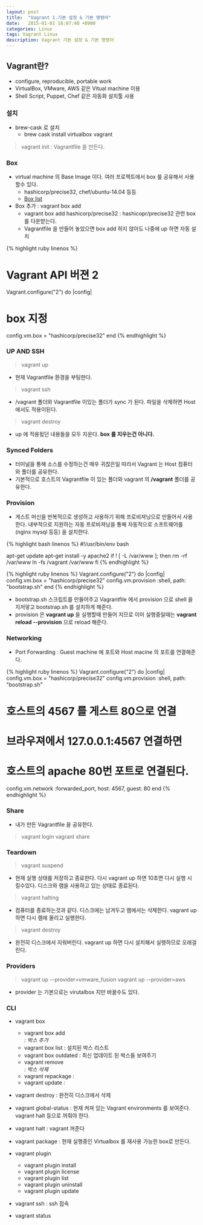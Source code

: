```yaml
---
layout: post
title:  "Vagrant 1.기본 설정 & 기본 명령어"
date:   2015-01-01 18:07:40 +0900
categories: Linux
tags: Vagrant Linux
description: Vagrant 기본 설정 & 기본 명령어
---
```


## Vagrant란?
- configure, reproducible, portable work
- VirtualBox, VMware, AWS 같은 Vitual machine 이용
- Shell Script, Puppet, Chef 같은 자동화 설치툴 사용

### 설치
- brew-cask 로 설치
  - brew cask install virtualbox vagrant

> vagrant init : Vagrantfile 을 만든다.

### Box
- virtual machine 의 Base Image 이다. 여러 프로젝트에서 box 를 공유해서 사용할수 있다.
  - hashicorp/precise32, chef/ubuntu-14.04 등등
  - [Box list](https://atlas.hashicorp.com/boxes/search)
- Box 추가 : vagrant box add
  - vagrant box add hashicorp/precise32 : hashicopr/precise32 관련 box 를 다운받는다.
  - Vagrantfile 을 만들어 놓았으면 box add 하지 않아도 나중에 up 하면 자동 설치

{% highlight ruby linenos %}
# Vagrant API 버젼 2
Vagrant.configure("2") do |config|
  # box 지정
  config.vm.box = "hashicorp/precise32"
end
{% endhighlight %}

### UP AND SSH

> vagrant up

- 현재 Vagrantfile 환경을 부팅한다.

> vagrant ssh

- /vagrant 폴더와 Vagrantfile 이있는 폴더가 sync 가 된다. 파일을 삭제하면 Host 에서도 적용이된다.

> vagrant destroy

- up 에 적용됬던 내용들을 모두 지운다. **box 를 지우는건 아니다.**

### Synced Folders
- 터미널을 통해 소스를 수정하는건 매우 귀찮은일 따라서 Vagrant 는 Host 컴퓨터와 폴더를 공유한다.
- 기본적으로 호스트의 Vagrantfile 이 있는 폴더와
vagrant 의 **/vagrant** 폴더를 공유한다.

### Provision
- 게스트 머신을 반복적으로 생성하고 사용하기 위해 프로비져닝으로 만들어서 사용한다. 내부적으로 지원하는 자동 프로비져닝을 통해 자동적으로 소프트웨어를(nginx mysql 등등) 을 설치한다.

{% highlight bash linenos %}
#!/usr/bin/env bash

apt-get update
apt-get install -y apache2
if ! [ -L /var/www ]; then
  rm -rf /var/www
  ln -fs /vagrant /var/www
fi
{% endhighlight %}

{% highlight ruby linenos %}
Vagrant.configure("2") do |config|
  config.vm.box = "hashicorp/precise32"
  config.vm.provision :shell, path: "bootstrap.sh"
end
{% endhighlight %}
- bootstrap.sh 스크립트를 만들어주고 Vagrantfile 에서 provision 으로 shell 을 지저앟고 bootstrap.sh 를 설치하게 해준다.
- provision 은 **vagrant up** 을 실행할때 만들어 지므로 이미 실행중일때는 **vagrant reload --provision** 으로 reload 해준다.

### Networking
- Port Forwarding : Guest machine 에 포트와 Host macine 의 포트를 연결해준다.

{% highlight ruby linenos %}
Vagrant.configure("2") do |config|
  config.vm.box = "hashicorp/precise32"
  config.vm.provision :shell, path: "bootstrap.sh"
  # 호스트의 4567 를 게스트 80으로 연결
  # 브라우져에서 127.0.0.1:4567 연결하면
  # 호스트의 apache 80번 포트로 연결된다.
  config.vm.network :forwarded_port, host: 4567, guest: 80
end
{% endhighlight %}

### Share
- 내가 만든 Vagrantfile 을 공유한다.

> vagrant login
> vagrant share

### Teardown
> vagrant suspend

- 현재 실행 상태를 저장하고 종료한다. 다시 vagrant up 하면 10초면 다시 실행 시킬수있다. 디스크와 램을 사용하고 있는 상태로 종료된다.

> vagrant halting

- 컴퓨터를 종료하는것과 같다. 디스크에는 남겨두고 램에서는 삭제한다. vagrant up 하면 다시 램에 올리고 실행한다.

> vagrant destroy

- 완전히 디스크에서 지워버린다. vagrant up 하면 다시 설치해서 실행하므로 오래걸린다.

### Providers
> vagrant up --provider=vmware_fusion
> vagrant up --provider=aws

- provider 는 기본으로는 virutalbox 지만 바꿀수도 있다.

### CLI
- vagrant box
  - vagrant box add <address> : 박스 추가
  - vagrant box list : 설치된 박스 리스트
  - vagrant box outdated : 최신 업데이트 된 박스들 보여주기
  - vagrant remove <address> : 박스 삭제
  - vagrant repackage :
  - vagrant update :

- vagrant destroy : 완전히 디스크에서 삭제
- vagrant global-status : 현재 켜져 있는 Vagrant environments 를 보여준다. vagrant halt 등으로 꺼줘야 한다.
- vagrant halt : vagrant 꺼준다
- vagrant package : 현재 실행중인 Virtualbox 를 재사용 가능한 box로 만든다.
- vagrant plugin
  - vagrant plugin install
  - vagrant plugin license
  - vagrant plugin list
  - vagrant plugin uninstall
  - vagrant plugin update
- vagrant ssh : ssh 접속
- vagrant status

